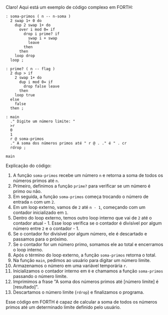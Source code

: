 Claro! Aqui está um exemplo de código complexo em FORTH:

```
: soma-primos ( n -- n-soma )
  2 swap 1+ 0 do
    dup 2 swap 1+ do
      over i mod 0= if
        drop i prime? if
          swap i + swap
          leave
        then
      then
    loop drop
  loop ;

: prime? ( n -- flag )
  2 dup > if
    2 swap 1+ do
      dup i mod 0= if
        drop false leave
      then
    loop true
  else
    false
  then ;

: main
  ." Digite um número limite: " 
  >r
  0
  1
  r @ soma-primos
  ." A soma dos números primos até " r @ . ." é " . cr
  rdrop ;

main
```

Explicação do código:
1. A função `soma-primos` recebe um número `n` e retorna a soma de todos os números primos até `n`.
2. Primeiro, definimos a função `prime?` para verificar se um número é primo ou não.
3. Em seguida, a função `soma-primos` começa trocando o número de entrada `n` com um `2`.
4. Em um loop externo, vamos de `2` até `n - 1`, começando com um contador inicializado em `1`.
5. Dentro do loop externo, temos outro loop interno que vai de `2` até o contador atual - 1. Esse loop verifica se o contador é divisível por algum número entre `2` e o contador - 1.
6. Se o contador for divisível por algum número, ele é descartado e passamos para o próximo.
7. Se o contador for um número primo, somamos ele ao total e encerramos o loop interno.
8. Após o término do loop externo, a função `soma-primos` retorna o total.
9. Na função `main`, pedimos ao usuário para digitar um número limite.
10. Armazenamos o número em uma variável temporária `r`.
11. Inicializamos o contador interno em `0` e chamamos a função `soma-primos` passando o número limite.
12. Imprimimos a frase "A soma dos números primos até [número limite] é [resultado]".
13. Descartamos o número limite (`rdrop`) e finalizamos o programa.

Esse código em FORTH é capaz de calcular a soma de todos os números primos até um determinado limite definido pelo usuário.